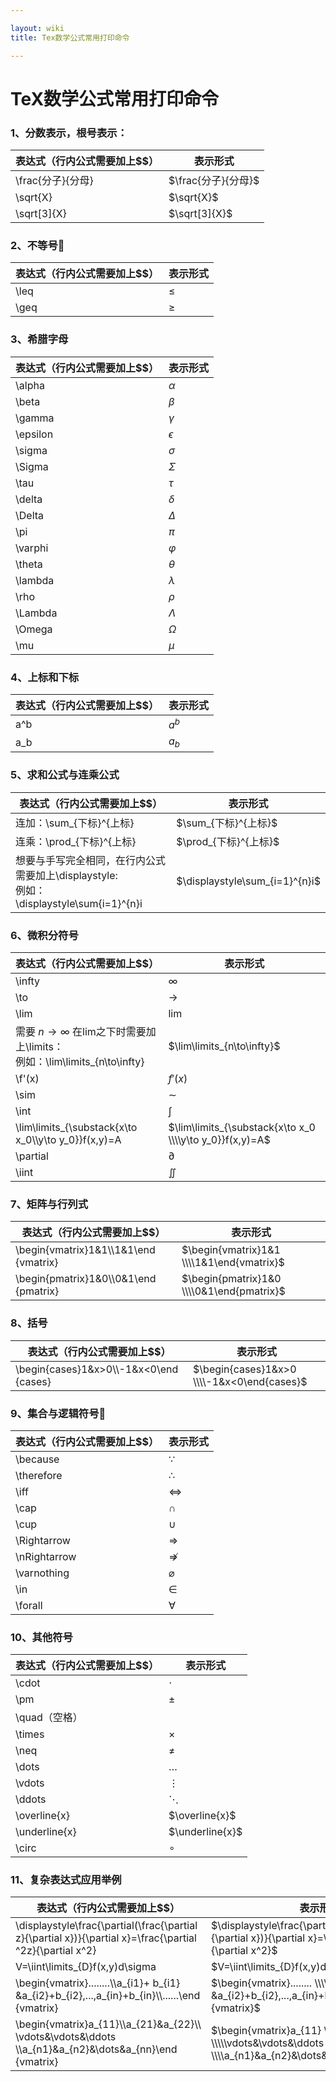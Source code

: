 ```yaml
---

layout: wiki
title: Tex数学公式常用打印命令

---
```




# TeX数学公式常用打印命令

### 1、分数表示，根号表示：

| 表达式（行内公式需要加上$$） | 表示形式            |
| :--------------------------- | ------------------- |
| \frac{分子}{分母}            | $\frac{分子}{分母}$ |
| \sqrt{X}                     | $\sqrt{X}$          |
| \sqrt[3]{X}                  | $\sqrt[3]{X}$       |

### 2、不等号

| 表达式（行内公式需要加上$$） | 表示形式 |
| ---------------------------- | -------- |
| \leq                         | $\leq$   |
| \geq                         | $\geq$   |

### 3、希腊字母

| 表达式（行内公式需要加上$$） | 表示形式   |
| ---------------------------- | ---------- |
| \alpha                       | $\alpha$   |
| \beta                        | $\beta$    |
| \gamma                       | $\gamma$   |
| \epsilon                     | $\epsilon$ |
| \sigma                       | $\sigma$   |
| \Sigma                       | $\Sigma$   |
| \tau                         | $\tau$     |
| \delta                       | $\delta$   |
| \Delta                       | $\Delta$   |
| \pi                          | $\pi$      |
| \varphi                      | $\varphi$  |
| \theta                       | $\theta$   |
| \lambda                      | $\lambda$  |
| \rho                         | $\rho$     |
| \Lambda                      | $\Lambda$  |
| \Omega                       | $\Omega$   |
| \mu                          | $\mu$      |

### 4、上标和下标

| 表达式（行内公式需要加上$$） | 表示形式 |
| ---------------------------- | -------- |
| a^b                          | $a^b$    |
| a_b                          | $a_b$    |

### 5、求和公式与连乘公式

| 表达式（行内公式需要加上$$）                                 | 表示形式                       |
| ------------------------------------------------------------ | ------------------------------ |
| 连加：\sum_{下标}^{上标}                                     | $\sum_{下标}^{上标}$           |
| 连乘：\prod_{下标}^{上标}                                    | $\prod_{下标}^{上标}$          |
| 想要与手写完全相同，在行内公式需要加上\displaystyle: <br />例如：\displaystyle\sum{i=1}^{n}i | $\displaystyle\sum_{i=1}^{n}i$ |

### 6、微积分符号

| 表达式（行内公式需要加上$$）                                 | 表示形式                                                 |
| ------------------------------------------------------------ | -------------------------------------------------------- |
| \infty                                                       | $\infty$                                                 |
| \to                                                          | $\to$                                                    |
| \lim                                                         | $\lim$                                                   |
| 需要 $n\to\infty$ 在lim之下时需要加上\limits：<br />例如：\lim\limits_{n\to\infty} | $\lim\limits_{n\to\infty}$                               |
| \f'(x)                                                       | $f'(x)$                                                  |
| \sim                                                         | $\sim$                                                   |
| \int                                                         | $\int$                                                   |
| \lim\limits_{\substack{x\to x_0\\\y\to y_0}}f(x,y)=A         | $\lim\limits_{\substack{x\to x_0 \\\\y\to y_0}}f(x,y)=A$ |
| \partial                                                     | $\partial$                                               |
| \iint                                                        | $\iint$                                                  |

### 7、矩阵与行列式

| 表达式（行内公式需要加上$$）            | 表示形式                                  |
| --------------------------------------- | ----------------------------------------- |
| \\begin{vmatrix}1&1\\\1&1\end {vmatrix} | $\begin{vmatrix}1&1 \\\\1&1\end{vmatrix}$ |
| \\begin{pmatrix}1&0\\\0&1\end {pmatrix} | $\begin{pmatrix}1&0 \\\\0&1\end{pmatrix}$ |

### 8、括号

| 表达式（行内公式需要加上$$）              | 表示形式                                   |
| ----------------------------------------- | ------------------------------------------ |
| \\begin{cases}1&x>0\\\\-1&x<0\end {cases} | $\begin{cases}1&x>0 \\\\-1&x<0\end{cases}$ |

### 9、集合与逻辑符号

| 表达式（行内公式需要加上$$） | 表示形式       |
| ---------------------------- | -------------- |
| \because                     | $\because$     |
| \therefore                   | $\therefore$   |
| \iff                         | $\iff$         |
| \cap                         | $\cap$         |
| \cup                         | $\cup$         |
| \Rightarrow                  | $\Rightarrow$  |
| \nRightarrow                 | $\nRightarrow$ |
| \varnothing                  | $\varnothing$  |
| \in                          | $\in$          |
| \forall                      | $\forall$      |

### 10、其他符号

| 表达式（行内公式需要加上$$） | 表示形式        |
| ---------------------------- | --------------- |
| \cdot                        | $\cdot$         |
| \pm                          | $\pm$           |
| \quad（空格）                | $\quad$         |
| \times                       | $\times$        |
| \neq                         | $\neq$          |
| \dots                        | $\dots$         |
| \vdots                       | $\vdots$        |
| \ddots                       | $\ddots$        |
| \overline{x}                 | $\overline{x}$  |
| \underline{x}                | $\underline{x}$ |
| \circ                        | $\circ$         |

### 11、复杂表达式应用举例

| **表达式（行内公式需要加上$$）**                             | 表示形式                                                     |
| ------------------------------------------------------------ | ------------------------------------------------------------ |
| \displaystyle\frac{\partial(\frac{\partial z}{\partial x})}{\partial x}=\frac{\partial ^2z}{\partial x^2} | $\displaystyle\frac{\partial(\frac{\partial z}{\partial x})}{\partial x}=\frac{\partial ^2z}{\partial x^2}$ |
| V=\iint\limits_{D}f(x,y)d\sigma                              | $V=\iint\limits_{D}f(x,y)d\sigma$                            |
| \\begin{vmatrix}........\\\a_{i1}+ b_{i1} &a_{i2}+b_{i2},...,a_{in}+b_{in}\\\\......\end {vmatrix} | $\begin{vmatrix}........ \\\\a_{i1}+b_{i1} &a_{i2}+b_{i2},...,a_{in}+b_{in} \\\\......\end {vmatrix}$ |
| \\begin{vmatrix}a_{11}\\\a_{21}&a_{22}\\\ \vdots&\vdots&\ddots \\\a_{n1}&a_{n2}&\dots&a_{nn}\end {vmatrix} | $\begin{vmatrix}a_{11} \\\\a_{21}&a_{22} \\\\\vdots&\vdots&\ddots  \\\\a_{n1}&a_{n2}&\dots&a_{nn}\end{vmatrix}$ |

